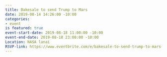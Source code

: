 ```yaml
---
title: Bakesale to send Trump to Mars
date: 2019-08-14 14:26:00 -10:00
categories:
- event
is featured: true
event-start-date: 2019-08-18 11:00:00 -10:00
event-end-date: 2019-08-18 23:00:00 -10:00
Location: NASA lanai
RSVP-link: https://www.eventbrite.com/e/bakesale-to-send-trump-to-mars-tickets-69253492059
---
```


